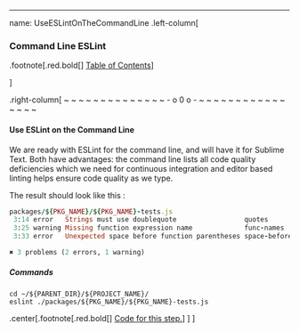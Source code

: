 ---
name: UseESLintOnTheCommandLine
.left-column[
  ### Command Line ESLint 
.footnote[.red.bold[] [Table of Contents](./)] 
<!-- H -->]
.right-column[
~ ~ ~ ~ ~ ~ ~ ~ ~ ~ ~ ~ ~ ~ - o 0 o - ~ ~ ~ ~ ~ ~ ~ ~ ~ ~ ~ ~ ~ ~ ~ ~

#### Use ESLint on the Command Line

We are ready with ESLint for the command line, and will have it for Sublime Text.  Both have advantages: the command line lists all code quality deficiencies which we need for continuous integration and editor based linting helps ensure code quality as we type.

The result should look like this :
```ruby
packages/${PKG_NAME}/${PKG_NAME}-tests.js
 3:14 error   Strings must use doublequote                 quotes
 3:25 warning Missing function expression name             func-names
 3:33 error   Unexpected space before function parentheses space-before-function-paren

✖ 3 problems (2 errors, 1 warning)
```
##### Commands
```terminal
cd ~/${PARENT_DIR}/${PROJECT_NAME}/
eslint ./packages/${PKG_NAME}/${PKG_NAME}-tests.js
```

<!-- Code for this begins at line #414-->
<!-- B -->
.center[.footnote[.red.bold[] <a href="https://github.com/martinhbramwell/Meteor-CI-Tutorial/blob/master/Part02_UnitTestThePackage.sh#L433" target="_blank">Code for this step.</a>] ]
]

